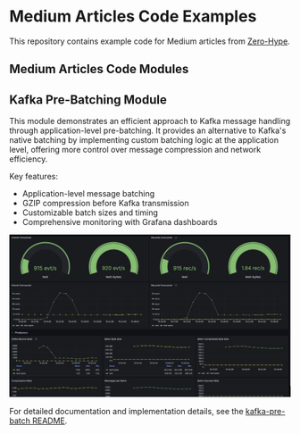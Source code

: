 # Medium Articles Code Examples

This repository contains example code for Medium articles from [Zero-Hype](https://zero-hype.medium.com/).

## Medium Articles Code Modules

## Kafka Pre-Batching Module

This module demonstrates an efficient approach to Kafka message handling through application-level pre-batching. It provides an alternative to Kafka's native batching by implementing custom batching logic at the application level, offering more control over message compression and network efficiency.

Key features:
- Application-level message batching
- GZIP compression before Kafka transmission
- Customizable batch sizes and timing
- Comprehensive monitoring with Grafana dashboards

![Kafka Dashboard](kafka-pre-batch/assets/images/kafka-dashboard1.png "Kafka Dashboard showing message throughput and batch metrics")

For detailed documentation and implementation details, see the [kafka-pre-batch README](kafka-pre-batch/README.md).
